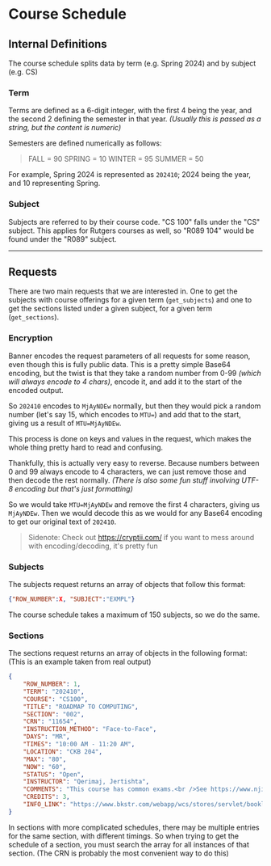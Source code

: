 # Course Schedule
## Internal Definitions
The course schedule splits data by term (e.g. Spring 2024) and by subject (e.g. CS)
### Term
Terms are defined as a 6-digit integer, with the first 4 being the year, and the second 2 defining the semester in that year. _(Usually this is passed as a string, but the content is numeric)_

Semesters are defined numerically as follows:

> FALL = 90
SPRING = 10
WINTER = 95
SUMMER = 50

For example, Spring 2024 is represented as `202410`; 2024 being the year, and 10 representing Spring.

### Subject
Subjects are referred to by their course code. "CS 100" falls under the "CS" subject. This applies for Rutgers courses as well, so "R089 104" would be found under the "R089" subject.

------
## Requests
There are two main requests that we are interested in. One to get the subjects with course offerings for a given term (`get_subjects`) and one to get the sections listed under a given subject, for a given term (`get_sections`).

### Encryption
Banner encodes the request parameters of all requests for some reason, even though this is fully public data. This is a pretty simple Base64 encoding, but the twist is that they take a random number from 0-99 _(which will always encode to 4 chars)_, encode it, and add it to the start of the encoded output.

So `202410` encodes to `MjAyNDEw` normally, but then they would pick a random number (let's say 15, which encodes to `MTU=`) and add that to the start, giving us a result of `MTU=MjAyNDEw`.

This process is done on keys and values in the request, which makes the whole thing pretty hard to read and confusing.

Thankfully, this is actually very easy to reverse. Because numbers between 0 and 99 always encode to 4 characters, we can just remove those and then decode the rest normally. _(There is also some fun stuff involving UTF-8 encoding but that's just formatting)_

So we would take `MTU=MjAyNDEw` and remove the first 4 characters, giving us `MjAyNDEw`. Then we would decode this as we would for any Base64 encoding to get our original text of `202410`.

> Sidenote: Check out https://cryptii.com/ if you want to mess around with encoding/decoding, it's pretty fun

### Subjects
The subjects request returns an array of objects that follow this format:
```json
{"ROW_NUMBER":X, "SUBJECT":"EXMPL"}
```
The course schedule takes a maximum of 150 subjects, so we do the same.

### Sections
The sections request returns an array of objects in the following format: 
(This is an example taken from real output)
```json
{
    "ROW_NUMBER": 1,
    "TERM": "202410",
    "COURSE": "CS100",
    "TITLE": "ROADMAP TO COMPUTING",
    "SECTION": "002",
    "CRN": "11654",
    "INSTRUCTION_METHOD": "Face-to-Face",
    "DAYS": "MR",
    "TIMES": "10:00 AM - 11:20 AM",
    "LOCATION": "CKB 204",
    "MAX": "80",
    "NOW": "60",
    "STATUS": "Open",
    "INSTRUCTOR": "Qerimaj, Jertishta",
    "COMMENTS": "This course has common exams.<br />See https://www.njit.edu/registrar/exams/ for details.<br />Students must bring their own device for this section.",
    "CREDITS": 3,
    "INFO_LINK": "https://www.bkstr.com/webapp/wcs/stores/servlet/booklookServlet?bookstore_id-1=584&term_id-1=2024 Spring&crn-1=11654"
}
```
In sections with more complicated schedules, there may be multiple entries for the same section, with different timings. So when trying to get the schedule of a section, you must search the array for all instances of that section. (The CRN is probably the most convenient way to do this)
